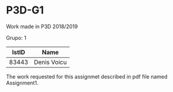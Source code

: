 # P3D-G1
Work made in P3D 2018/2019

Grupo: 1

| IstID        | Name           | 
| ------------- |:-------------:|
| 83443    | Denis Voicu      |     

The work requested for this assignmet described in pdf file named Assignment1.